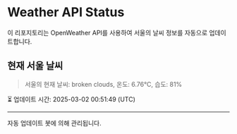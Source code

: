 
# Weather API Status

이 리포지토리는 OpenWeather API를 사용하여 서울의 날씨 정보를 자동으로 업데이트합니다.

## 현재 서울 날씨
> 서울의 현재 날씨: broken clouds, 온도: 6.76°C, 습도: 81%

⏳ 업데이트 시간: 2025-03-02 00:51:49 (UTC)

---
자동 업데이트 봇에 의해 관리됩니다.
